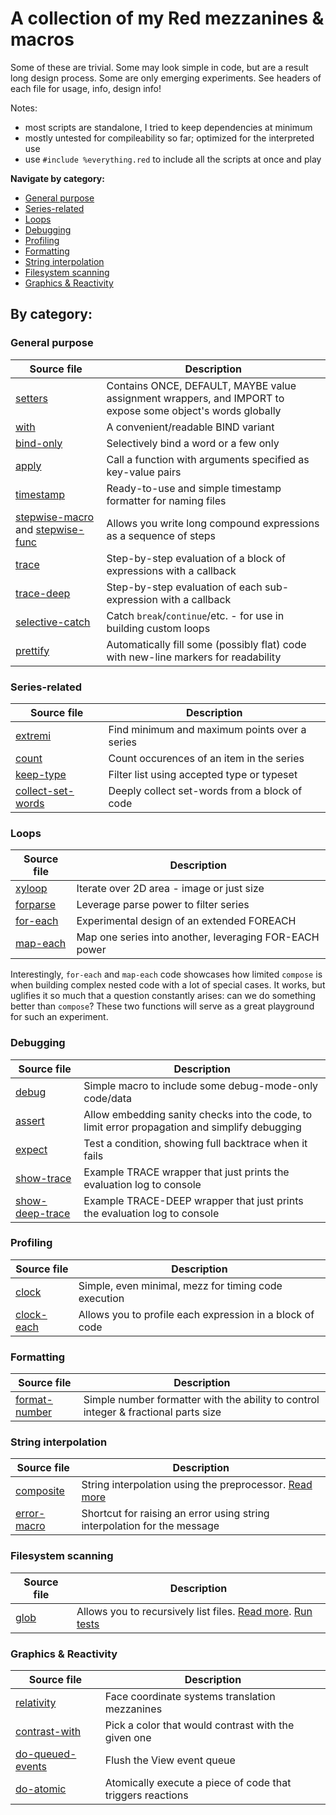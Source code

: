 # A collection of my Red mezzanines & macros

Some of these are trivial. Some may look simple in code, but are a result long design process. Some are only emerging experiments. See headers of each file for usage, info, design info!

Notes:
- most scripts are standalone, I tried to keep dependencies at minimum
- mostly untested for compileability so far; optimized for the interpreted use
- use `#include %everything.red` to include all the scripts at once and play

**Navigate by category:**
* [General purpose](#general-purpose)
* [Series-related](#series-related)
* [Loops](#loops)
* [Debugging](#debugging)
* [Profiling](#profiling)
* [Formatting](#formatting)
* [String interpolation](#string-interpolation)
* [Filesystem scanning](#filesystem-scanning)
* [Graphics & Reactivity](#graphics-reactivity)


## By category:

### General purpose
| Source file                            | Description |
| ---                                    | --- |
| [setters](setters.red)                 | Contains ONCE, DEFAULT, MAYBE value assignment wrappers, and IMPORT to expose some object's words globally |
| [with](with.red)                       | A convenient/readable BIND variant |
| [bind-only](bind-only.red)             | Selectively bind a word or a few only |
| [apply](apply.red)                     | Call a function with arguments specified as key-value pairs |
| [timestamp](timestamp.red)             | Ready-to-use and simple timestamp formatter for naming files |
| [stepwise-macro](stepwise-macro.red) and [stepwise-func](stepwise-func.red) | Allows you write long compound expressions as a sequence of steps |
| [trace](trace.red)                     | Step-by-step evaluation of a block of expressions with a callback |
| [trace-deep](trace-deep.red)           | Step-by-step evaluation of each sub-expression with a callback |
| [selective-catch](selective-catch.red) | Catch `break`/`continue`/etc. - for use in building custom loops |
| [prettify](prettify.red)               | Automatically fill some (possibly flat) code with new-line markers for readability |

### Series-related
| Source file                                | Description |
| ---                                        | --- |
| [extremi](extremi.red)                     | Find minimum and maximum points over a series |
| [count](count.red)                         | Count occurences of an item in the series |
| [keep-type](keep-type.red)                 | Filter list using accepted type or typeset |
| [collect-set-words](collect-set-words.red) | Deeply collect set-words from a block of code |

### Loops
| Source file                                | Description |
| ---                                        | --- |
| [xyloop](xyloop.red)                       | Iterate over 2D area - image or just size |
| [forparse](forparse.red)                   | Leverage parse power to filter series |
| [for-each](for-each.red)                   | Experimental design of an extended FOREACH |
| [map-each](map-each.red)                   | Map one series into another, leveraging FOR-EACH power |

Interestingly, `for-each` and `map-each` code showcases how limited `compose` is when building complex nested code with a lot of special cases.
It works, but uglifies it so much that a question constantly arises: can we do something better than `compose`?
These two functions will serve as a great playground for such an experiment.

### Debugging
| Source file                            | Description |
| ---                                    | --- |
| [debug](debug.red)                     | Simple macro to include some debug-mode-only code/data |
| [assert](assert.red)                   | Allow embedding sanity checks into the code, to limit error propagation and simplify debugging |
| [expect](expect.red)                   | Test a condition, showing full backtrace when it fails |
| [show-trace](show-trace.red)           | Example TRACE wrapper that just prints the evaluation log to console |
| [show-deep-trace](show-deep-trace.red) | Example TRACE-DEEP wrapper that just prints the evaluation log to console |

### Profiling
| Source file                  | Description |
| ---                          | --- |
| [clock](clock.red)           | Simple, even minimal, mezz for timing code execution |
| [clock-each](clock-each.red) | Allows you to profile each expression in a block of code |

### Formatting
| Source file                        | Description |
| ---                                | --- |
| [format-number](format-number.red) | Simple number formatter with the ability to control integer & fractional parts size |

### String interpolation
| Source file                        | Description |
| ---                                | --- |
| [composite](composite.red)         | String interpolation using the preprocessor. [Read more](composite.md) |
| [error-macro](error-macro.red)     | Shortcut for raising an error using string interpolation for the message |

### Filesystem scanning
| Source file                  | Description |
| ---                          | --- |
| [glob](glob.red)             | Allows you to recursively list files. [Read more](glob.md). [Run tests](glob-test.red) |

### Graphics & Reactivity
| Source file                              | Description |
| ---                                      | --- |
| [relativity](relativity.red)             | Face coordinate systems translation mezzanines |
| [contrast-with](contrast-with.red)       | Pick a color that would contrast with the given one |
| [do-queued-events](do-queued-events.red) | Flush the View event queue |
| [do-atomic](do-atomic.red)               | Atomically execute a piece of code that triggers reactions |
